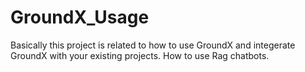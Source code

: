 # GroundX_Usage

Basically this project is related to how to use GroundX and integerate GroundX with your existing projects.
How to use Rag chatbots.
